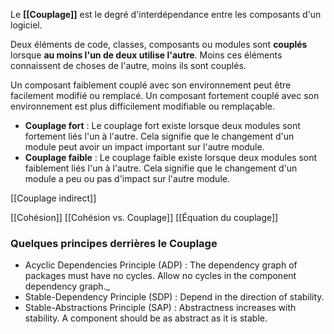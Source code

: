 Le **[[Couplage]]** est le degré d'interdépendance entre les composants d'un logiciel.

Deux éléments de code, classes, composants ou modules sont **couplés** lorsque **au moins l'un de deux utilise l'autre**.
Moins ces éléments connaissent de choses de l'autre, moins ils sont couplés.

Un composant faiblement couplé avec son environnement peut être facilement modifié ou remplacé.
Un composant fortement couplé avec son environnement est plus difficilement modifiable ou remplaçable.

- **Couplage fort** : Le couplage fort existe lorsque deux modules sont fortement liés l'un à l'autre. Cela signifie que le changement d'un module peut avoir un impact important sur l'autre module.
- **Couplage faible** : Le couplage faible existe lorsque deux modules sont faiblement liés l'un à l'autre. Cela signifie que le changement d'un module a peu ou pas d'impact sur l'autre module.

[[Couplage indirect]]

[[Cohésion]]
[[Cohésion vs. Couplage]]
[[Équation du couplage]]

### Quelques principes derrières le Couplage
- Acyclic Dependencies Principle (ADP) : The dependency graph of packages must have no cycles.
  Allow no cycles in the component dependency graph._
- Stable-Dependency Principle (SDP) : Depend in the direction of stability.
- Stable-Abstractions Principle (SAP) : Abstractness increases with stability.
  A component should be as abstract as it is stable.